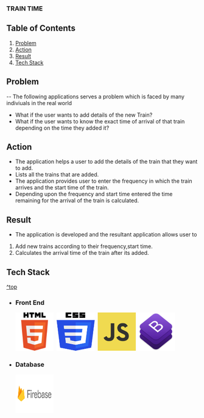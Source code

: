 ### TRAIN TIME

## Table of Contents

1. [Problem](#Problem)
2. [Action](#Action)
3. [Result](#Result)
4. [Tech Stack](#tech-stack)

## Problem

-- The following applications serves a problem which is faced by many indiviuals in the real world

- What if the user wants to add details of the new Train?
- What if the user wants to know the exact time of arrival of that train depending on the time they added it?

## Action

- The application helps a user to add the details of the train that they want to add.
- Lists all the trains that are added.
- The application provides user to enter the frequency in which the train arrives and the start time of the train.
- Depending upon the frequency and start time entered the time remaining for the arrival of the train is calculated.

## Result

- The application is developed and the resultant application allows user to

1.  Add new trains according to their frequency,start time.
2.  Calculates the arrival time of the train after its added.

## Tech Stack

[^top](#table-of-contents)

- ### Front End

   <img src="./images/HTML.png" width="100" height="100"> 
   <img src="./images/CSS.png" width="100" height="100"> 
   <img src="./images/javascript.png" width="100" height="100">
   <img src="./images/bootstrap.png" width="100" height="100"> 

- ### Database
     <img src="./images/firebase.png" width="100" height="100">
